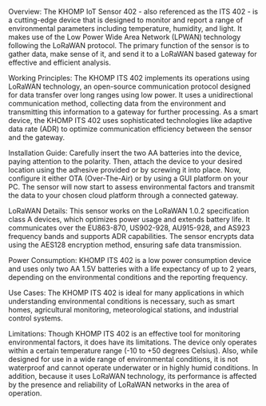 Overview:
The KHOMP IoT Sensor 402 - also referenced as the ITS 402 - is a cutting-edge device that is designed to monitor and report a range of environmental parameters including temperature, humidity, and light. It makes use of the Low Power Wide Area Network (LPWAN) technology following the LoRaWAN protocol. The primary function of the sensor is to gather data, make sense of it, and send it to a LoRaWAN based gateway for effective and efficient analysis. 

Working Principles:
The KHOMP ITS 402 implements its operations using LoRaWAN technology, an open-source communication protocol designed for data transfer over long ranges using low power. It uses a unidirectional communication method, collecting data from the environment and transmitting this information to a gateway for further processing. As a smart device, the KHOMP ITS 402 uses sophisticated technologies like adaptive data rate (ADR) to optimize communication efficiency between the sensor and the gateway. 

Installation Guide:
Carefully insert the two AA batteries into the device, paying attention to the polarity. Then, attach the device to your desired location using the adhesive provided or by screwing it into place. Now, configure it either OTA (Over-The-Air) or by using a GUI platform on your PC. The sensor will now start to assess environmental factors and transmit the data to your chosen cloud platform through a connected gateway.

LoRaWAN Details:
This sensor works on the LoRaWAN 1.0.2 specification class A devices, which optimizes power usage and extends battery life. It communicates over the EU863-870, US902-928, AU915-928, and AS923 frequency bands and supports ADR capabilities. The sensor encrypts data using the AES128 encryption method, ensuring safe data transmission.

Power Consumption:
KHOMP ITS 402 is a low power consumption device and uses only two AA 1.5V batteries with a life expectancy of up to 2 years, depending on the environmental conditions and the reporting frequency.

Use Cases:
The KHOMP ITS 402 is ideal for many applications in which understanding environmental conditions is necessary, such as smart homes, agricultural monitoring, meteorological stations, and industrial control systems.

Limitations:
Though KHOMP ITS 402 is an effective tool for monitoring environmental factors, it does have its limitations. The device only operates within a certain temperature range (-10 to +50 degrees Celsius). Also, while designed for use in a wide range of environmental conditions, it is not waterproof and cannot operate underwater or in highly humid conditions. In addition, because it uses LoRaWAN technology, its performance is affected by the presence and reliability of LoRaWAN networks in the area of operation.